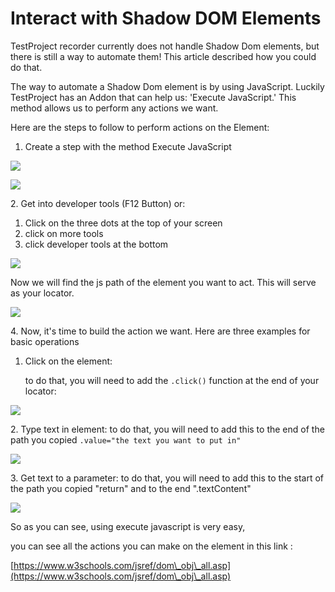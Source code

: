 # Interact with Shadow DOM Elements

TestProject recorder currently does not handle Shadow Dom elements, but there is still a way to automate them! This article described how you could do that.

The way to automate a Shadow Dom element is by using JavaScript. Luckily TestProject has an Addon that can help us: 'Execute JavaScript.' This method allows us to perform any actions we want.

Here are the steps to follow to perform actions on the Element:

1. Create a step with the method Execute JavaScript

![](<../../.gitbook/assets/image (470).png>)

![](<../../.gitbook/assets/image (478) (1).png>)

2\. Get into developer tools (F12 Button) or:

1. Click on the three dots at the top of your screen
2. click on more tools
3. click developer tools at the bottom

![](<../../.gitbook/assets/image (453).png>)

Now we will find the js path of the element you want to act. This will serve as your locator.

![](../../.gitbook/assets/0i4dbdAjTi.gif)

4\. Now, it's time to build the action we want. Here are three examples for basic operations

1.  Click on the element:

    to do that, you will need to add the `.click()` function at the end of your locator:

![](<../../.gitbook/assets/image (516).png>)

2\. Type text in element: to do that, you will need to add this to the end of the path you copied `.value="the text you want to put in"`

![](<../../.gitbook/assets/image (566).png>)

3\. Get text to a parameter: to do that, you will need to add this to the start of the path you copied "return" and to the end ".textContent"

![](<../../.gitbook/assets/image (547).png>)

So as you can see, using execute javascript is very easy,

you can see all the actions you can make on the element in this link :

[https://www.w3schools.com/jsref/dom\_obj\_all.asp](https://www.w3schools.com/jsref/dom\_obj\_all.asp)
